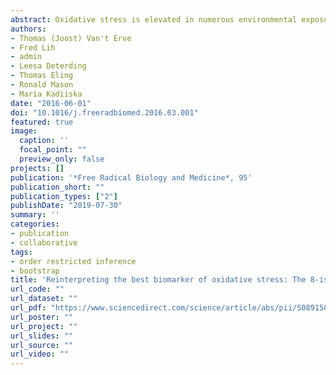 ```yaml
---
abstract: Oxidative stress is elevated in numerous environmental exposures and diseases. Millions of dollars have been spent to try to ameliorate this damaging process using anti-oxidant therapies. Currently, the best accepted biomarker of oxidative stress is the lipid oxidation product 8-iso-prostaglandin F2α (8-iso-PGF2α), which has been measured in over a thousand human and animal studies. 8-iso-PGF2α generation has been exclusively attributed to nonenzymatic chemical lipid peroxidation (CLP). However, 8-iso-PGF2α can also be produced enzymatically by prostaglandin-endoperoxide synthases (PGHS) in vivo. When failing to account for PGHS-dependent generation, 8-iso-PGF2α cannot be interpreted as a selective biomarker of oxidative stress. We investigated the formation of 8-iso-PGF2α in rats exposed to carbon tetrachloride (CCl4) or lipopolysaccharide (LPS) using the 8-iso-PGF2α/PGF2α ratio to quantitatively determine the source(s) of 8-iso-PGF2α. Upon exposure to a 120mg/kg dose of CCl4, the contribution of CLP accounted for only 55.6±19.4% of measured 8-iso-PGF2α, whereas in the 1200mg/kg dose, CLP was the predominant source of 8-iso-PGF2α (86.6±8.0% of total). In contrast to CCl4, exposure to 0.5mg/kg LPS was characterized by a significant increase in both the contribution of PGHS (59.5±7.0) and CLP (40.5±14.0%). In conclusion, significant generation of 8-iso-PGF2α occurs through enzymatic as well as chemical lipid peroxidation. The distribution of the contribution is dependent on the exposure agent as well as the dose. The 8-iso-PGF2α/PGF2α ratio accurately determines the source of 8-iso-PGF2α and provides an absolute measure of oxidative stress in vivo.
authors:
- Thomas (Joost) Van't Erve
- Fred Lih
- admin
- Leesa Deterding
- Thomas Eling
- Ronald Mason
- Maria Kadiiska
date: "2016-06-01"
doi: "10.1016/j.freeradbiomed.2016.03.001"
featured: true
image:
  caption: ''
  focal_point: ""
  preview_only: false
projects: []
publication: '*Free Radical Biology and Medicine*, 95'
publication_short: ""
publication_types: ["2"]
publishDate: "2019-07-30"
summary: ''
categories:
- publication
- collaborative
tags: 
- order restricted inference
- bootstrap
title: 'Reinterpreting the best biomarker of oxidative stress: The 8-iso-prostaglandin F2α/prostaglandin F2α ratio shows complex origins of lipid peroxidation biomarkers in animal models'
url_code: ""
url_dataset: ""
url_pdf: "https://www.sciencedirect.com/science/article/abs/pii/S0891584916000976?via%3Dihub"
url_poster: ""
url_project: ""
url_slides: ""
url_source: ""
url_video: ""
---
```



